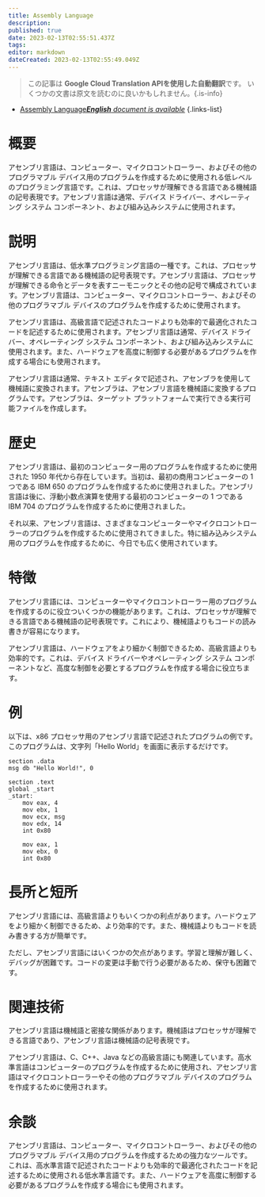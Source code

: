 ```yaml
---
title: Assembly Language
description: 
published: true
date: 2023-02-13T02:55:51.437Z
tags: 
editor: markdown
dateCreated: 2023-02-13T02:55:49.049Z
---
```


> この記事は **Google Cloud Translation APIを使用した自動翻訳**です。
いくつかの文書は原文を読むのに良いかもしれません。{.is-info}



- [Assembly Language***English** document is available*](/en/Knowledge-base/Dictionary/assembly-language)
{.links-list}


# 概要
アセンブリ言語は、コンピューター、マイクロコントローラー、およびその他のプログラマブル デバイス用のプログラムを作成するために使用される低レベルのプログラミング言語です。これは、プロセッサが理解できる言語である機械語の記号表現です。アセンブリ言語は通常、デバイス ドライバー、オペレーティング システム コンポーネント、および組み込みシステムに使用されます。

# 説明
アセンブリ言語は、低水準プログラミング言語の一種です。これは、プロセッサが理解できる言語である機械語の記号表現です。アセンブリ言語は、プロセッサが理解できる命令とデータを表すニーモニックとその他の記号で構成されています。アセンブリ言語は、コンピューター、マイクロコントローラー、およびその他のプログラマブル デバイスのプログラムを作成するために使用されます。

アセンブリ言語は、高級言語で記述されたコードよりも効率的で最適化されたコードを記述するために使用されます。アセンブリ言語は通常、デバイス ドライバー、オペレーティング システム コンポーネント、および組み込みシステムに使用されます。また、ハードウェアを高度に制御する必要があるプログラムを作成する場合にも使用されます。

アセンブリ言語は通常、テキスト エディタで記述され、アセンブラを使用して機械語に変換されます。アセンブラは、アセンブリ言語を機械語に変換するプログラムです。アセンブラは、ターゲット プラットフォームで実行できる実行可能ファイルを作成します。

# 歴史
アセンブリ言語は、最初のコンピューター用のプログラムを作成するために使用された 1950 年代から存在しています。当初は、最初の商用コンピューターの 1 つである IBM 650 のプログラムを作成するために使用されました。アセンブリ言語は後に、浮動小数点演算を使用する最初のコンピューターの 1 つである IBM 704 のプログラムを作成するために使用されました。

それ以来、アセンブリ言語は、さまざまなコンピューターやマイクロコントローラーのプログラムを作成するために使用されてきました。特に組み込みシステム用のプログラムを作成するために、今日でも広く使用されています。

# 特徴
アセンブリ言語には、コンピューターやマイクロコントローラー用のプログラムを作成するのに役立ついくつかの機能があります。これは、プロセッサが理解できる言語である機械語の記号表現です。これにより、機械語よりもコードの読み書きが容易になります。

アセンブリ言語は、ハードウェアをより細かく制御できるため、高級言語よりも効率的です。これは、デバイス ドライバーやオペレーティング システム コンポーネントなど、高度な制御を必要とするプログラムを作成する場合に役立ちます。

# 例
以下は、x86 プロセッサ用のアセンブリ言語で記述されたプログラムの例です。このプログラムは、文字列「Hello World」を画面に表示するだけです。

```
section .data
msg db "Hello World!", 0

section .text
global _start
_start:
    mov eax, 4
    mov ebx, 1
    mov ecx, msg
    mov edx, 14
    int 0x80

    mov eax, 1
    mov ebx, 0
    int 0x80
```

# 長所と短所
アセンブリ言語には、高級言語よりもいくつかの利点があります。ハードウェアをより細かく制御できるため、より効率的です。また、機械語よりもコードを読み書きする方が簡単です。

ただし、アセンブリ言語にはいくつかの欠点があります。学習と理解が難しく、デバッグが困難です。コードの変更は手動で行う必要があるため、保守も困難です。

# 関連技術
アセンブリ言語は機械語と密接な関係があります。機械語はプロセッサが理解できる言語であり、アセンブリ言語は機械語の記号表現です。

アセンブリ言語は、C、C++、Java などの高級言語にも関連しています。高水準言語はコンピューターのプログラムを作成するために使用され、アセンブリ言語はマイクロコントローラーやその他のプログラマブル デバイスのプログラムを作成するために使用されます。

# 余談
アセンブリ言語は、コンピューター、マイクロコントローラー、およびその他のプログラマブル デバイス用のプログラムを作成するための強力なツールです。これは、高水準言語で記述されたコードよりも効率的で最適化されたコードを記述するために使用される低水準言語です。また、ハードウェアを高度に制御する必要があるプログラムを作成する場合にも使用されます。